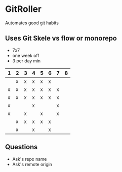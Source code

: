 # GitRoller
Automates good git habits

## Uses Git Skele vs flow or monorepo
- 7x7
- one week off
- 3 per day min


|1|2|3|4|5|6|7|8|
|-|-|-|-|-|-|-|-|
| |x|x|x|x|x| | |
|x|x|x|x|x|x|x| |
|x|x|x|x|x|x|x| |
|x| | |x| | |x| |
|x| |x| |x| |x| |
| |x|x|x|x|x| | |
| |x| |x| |x| | |

## Questions
- Ask's repo name
- Ask's remote origin

